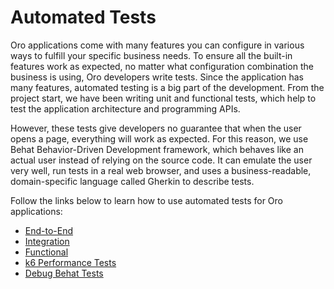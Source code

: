 <a id="index-0"></a>

<a id="automated-test"></a>

# Automated Tests

Oro applications come with many features you can configure in various ways to fulfill your specific business needs. To ensure all the built-in features work as expected, no matter what configuration combination the business is using, Oro developers write tests. Since the application has many features, automated testing is a big part of the development. From the project start, we have been writing unit and functional tests, which help to test the application architecture and programming APIs.

However, these tests give developers no guarantee that when the user opens a page, everything will work as expected. For this reason, we use Behat Behavior-Driven Development framework, which behaves like an actual user instead of relying on the source code. It can emulate the user very well, run tests in a real web browser, and uses a business-readable, domain-specific language called Gherkin to describe tests.

Follow the links below to learn how to use automated tests for Oro applications:

* [End-to-End](e2e.md)
* [Integration](behat.md)
* [Functional](functional.md)
* [k6 Performance Tests](k6-performance-tests.md)
* [Debug Behat Tests](debug-behat-tests.md)
